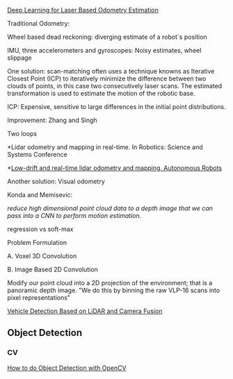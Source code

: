 [Deep Learning for Laser Based Odometry Estimation](http://juxi.net/workshop/deep-learning-rss-2016/papers/Nicolai%20-%20Deep%20Learning%20Lidar%20Odometry.pdf)


Traditional Odometry:

Wheel based dead reckoning: diverging estimate of a robot`s position

IMU, three accelerometers and gyroscopes: Noisy estimates, wheel slippage

One solution:  scan-matching often uses a technique knowns as Iterative Closest Point (ICP) to iteratively minimize the difference between two clouds
of points, in this case two consecutively laser scans. The estimated transformation is used to estimate the motion of the robotic base.

ICP: Expensive, sensitive to large differences in the initial point distributions. 

Improvement: Zhang and Singh 

  Two loops

 *Lidar odometry and mapping in real-time. In Robotics: Science and Systems Conference

 *[Low-drift and real-time lidar odometry and mapping. Autonomous Robots](http://www.frc.ri.cmu.edu/~jizhang03/Publications/AURO_2017_2.pdf)

Another solution: Visual odometry

  Konda and Memisevic:

  _reduce high dimensional point cloud data to a depth image that we can pass into a CNN to perform motion estimation._

  regression vs soft-max

Problem Formulation

A. Voxel 3D Convolution

B. Image Based 2D Convolution
  
  Modify our point cloud into a 2D projection of the environment; that is a panoramic depth image. "We do this by binning the raw VLP-16 scans into pixel representations"



[Vehicle Detection Based on LiDAR and Camera Fusion](http://www6.in.tum.de/Main/Publications/Zhang2014b.pdf)

## Object Detection

### CV

[How to do Object Detection with OpenCV](https://www.youtube.com/watch?v=OnWIYI6-4Ss)
